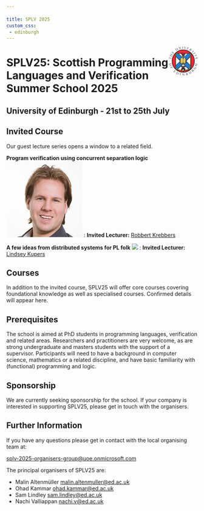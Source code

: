 ```yaml
---

title: SPLV 2025
custom_css:
 - edinburgh
---
```


<img src="assets/edinburgh_fullcolour.png" style="float:right; max-width:15%" alt="University of Edinburgh logo" />

# SPLV25: Scottish Programming Languages and Verification Summer School 2025

## University of Edinburgh - 21st to 25th July

<!-- ## Core Courses

These required lectures cover foundational knowledge.

<div class="flex-container" markdown="1">
  **TBD**<img class="avatar" src="assets/placeholder.png" />
  : **Lecturer:** TBD
  : <details open>
    <summary>Abstract</summary>
    TBD
    </details>
  {: .flex-element }

  **TBD**<img class="avatar" src="assets/placeholder.png" />
  : **Lecturer:** TBD
  : <details open>
    <summary>Abstract</summary>
    TBD
    </details>
  {: .flex-element }
</div>
-->

## Invited Course

Our guest lecture series opens a window to a related field.

**Program verification using concurrent separation logic**
<img class="avatar" src="assets/robbert_krebbers.png" />
: **Invited Lecturer:** [Robbert Krebbers](https://robbertkrebbers.nl/)

<!--
: <details open>
    <summary>Abstract</summary>
    TBD
    </details>
-->

**A few ideas from distributed systems for PL folk**
<img class="avatar" src="assets/lindsey_kuper.png" />
: **Invited Lecturer:** [Lindsey Kupers](https://users.soe.ucsc.edu/~lkuper/)

## Courses

In addition to the invited course, SPLV25 will offer core courses covering
foundational knowledge as well as specialised courses. Confirmed details will
appear here.

<!--
## Specialised Courses

TBD
-->
## Prerequisites

The school is aimed at PhD students in programming languages, verification and
related areas. Researchers and practitioners are very welcome, as are strong
undergraduate and masters students with the support of a supervisor.
Participants will need to have a background in computer science, mathematics or
a related discipline, and have basic familiarity with (functional) programming
and logic.

<!--
## Lightning talks

TBD

## Evening activities and excursion

TBD

## Travel and Accommodation

TBD

## Sponsors

TBD

## Registration

TBD
-->

## Sponsorship

We are currently seeking sponsorship for the school. If your company is
interested in supporting SPLV25, please get in touch with the organisers.

## Further Information

If you have any questions please get in contact with the local organising team
at:

<splv-2025-organisers-group@uoe.onmicrosoft.com>

The principal organisers of SPLV25 are:

* Malin Altenmüller <malin.altenmuller@ed.ac.uk>
* Ohad Kammar <ohad.kammar@ed.ac.uk>
* Sam Lindley <sam.lindley@ed.ac.uk>
* Nachi Valliappan <nachi.v@ed.ac.uk>
